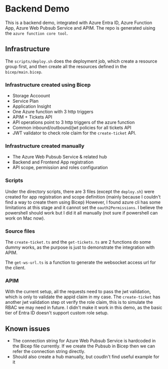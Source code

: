 # Backend Demo

This is a backend demo, integrated with Azure Entra ID, Azure Function App, Azure Web Pubsub Service and APIM. The repo is generated uising the `azure function core tool`.

## Infrastructure

The `scripts/deploy.sh` does the deployment job, which create a resource group first, and then create all the resources defined in the `bicep/main.bicep`.

### Infrastructure created using Bicep

- Storage Accoount
- Service Plan
- Application Insight
- One Azure function with 3 http triggers
- APIM + Tickets API
- API operations point to 3 http triggers of the azure function
- Common inbound/outbound/jwt policies for all tickets API
- JWT validator to check role claim for the `create-ticket` API.

### Infrastructure created manually

- The Azure Web Pubsub Service & related hub
- Backend and Frontend App registration
- API scope, permission and roles configuration

### Scripts

Under the directory scripts, there are 3 files (except the `deploy.sh`) were created for app registration and scope definition (mainly because I couldn't find a way to create them using Bicep)
However, I found azure cli has some limitations at this stage and it cannot set the `oauth2Permissions`. I believe the powershell should work but I did it all manually (not sure if powershell can work on Mac now).

### Source files

The `create-ticket.ts` and the `get-tickets.ts` are 2 functions do some dummy works, as the purpose is just to demonstrate the integration with APIM.

The `get-ws-url.ts` is a function to generate the websocket access url for the client.

### APIM

With the current setup, all the requests need to pass the jwt validation, which is only to validate the appid claim in my case.
The `create-ticket` has another jwt validation step ot verify the role claim, this is to simulate the RBAC we may need in future. I didn't make it work in this demo, as the basic tier of Entra ID doesn't support custom role setup.

## Known issues

- The connection string for Azure Web Pubsub Service is hardcoded in the Bicep file currently. If we create the Pubsub in Bicep then we can refer the connection string directly.
- Should also create a hub manually, but coudln't find useful example for it

